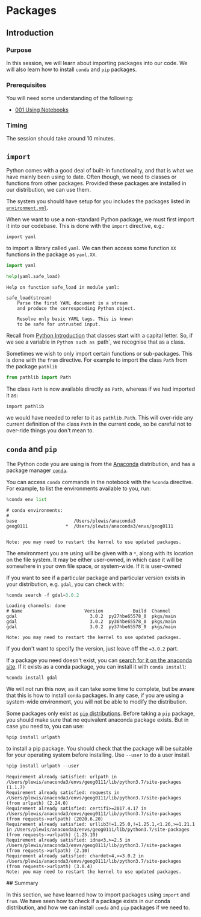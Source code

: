 # Packages

## Introduction


### Purpose

In this session, we will learn about importing packages into our code. We will also learn how to install `conda` and `pip` packages.


### Prerequisites

You will need some understanding of the following:


* [001 Using Notebooks](001_Notebook_use.md)


### Timing

The session should take around 10 minutes.

## `import`

Python comes with a good deal of built-in functionality, and that is what we have mainly been using to date. Often though, we need to classes or functions from other packages. Provided these packages are installed in our distribution, we can use them.

The system you should have setup for you includes the packages listed in [`environment.yml`](copy/environment.yml).

When we want to use a non-standard Python package, we must first import it into our codebase. This is done with the `import` directive, e.g.:

    import yaml
    
to import a library called `yaml`. We can then access some function `XX` functions in the package as `yaml.XX`. 


```python
import yaml

help(yaml.safe_load)
```

    Help on function safe_load in module yaml:
    
    safe_load(stream)
        Parse the first YAML document in a stream
        and produce the corresponding Python object.
        
        Resolve only basic YAML tags. This is known
        to be safe for untrusted input.
    


Recall from [Python Introduction](010_Python_Introduction.md) that classes start with a capital letter. So, if we see a variable in `Python such as `path`, we recognise that as a class.

Sometimes we wish to only import certain functions or sub-packages. This is done with the `from` directive. For example to import the class `Path` from the package `pathlib`



```python
from pathlib import Path
```

The class `Path` is now available directly as `Path`, whereas if we had imported it as:

    import pathlib
    
we would have needed to refer to it as `pathlib.Path`. This will over-ride any current definition of the class `Path` in the current code, so be careful not to over-ride things you don't mean to.

## `conda` and `pip`


The Python code you are using is from the [Anaconda](https://docs.anaconda.com/) distribution, and has a package manager [`conda`](https://docs.conda.io/en/latest/). 


You can access `conda` commands in the notebook with the `%conda` directive. For example, to list the environments available to you, run:


```python
%conda env list
```

    # conda environments:
    #
    base                     /Users/plewis/anaconda3
    geog0111              *  /Users/plewis/anaconda3/envs/geog0111
    
    
    Note: you may need to restart the kernel to use updated packages.


The environment you are using will be given with a `*`, along with its location on the file system. It may be either user-owned, in which case it will be somewhere in your own file space, or system-wide. If it is user-owned

If you want to see if a particular package and particular version exists in your distribution, e.g. `gdal`, you can check with:


```python
%conda search -f gdal=3.0.2
```

    Loading channels: done
    # Name                       Version           Build  Channel             
    gdal                           3.0.2  py27hbe65578_0  pkgs/main           
    gdal                           3.0.2  py36hbe65578_0  pkgs/main           
    gdal                           3.0.2  py37hbe65578_0  pkgs/main           
    
    Note: you may need to restart the kernel to use updated packages.


If you don't want to specify the version, just leave off the `=3.0.2` part.

If a package you need doesn't exist, you can [search for it on the anaconda site](https://anaconda.org/search?q=gdal). 
If it exists as a conda package, you can install it with `conda install`:

    %conda install gdal
    
We will not run this now, as it can take some time to complete, but be aware that this is how to install `conda` packages. In any case, if you are using a system-wide environment, you will not be able to modify the distribution.

Some packages only exist as [`pip` distributions](https://pypi.org/). Before taking a `pip` package, you should make sure that no equivalent anaconda package exists. But in case you need to, you can use:

    %pip install urlpath
    
to install a pip package. You should check that the package will be suitable for your operating system before installing. Use `--user` to do a user install.


```python
%pip install urlpath --user
```

    Requirement already satisfied: urlpath in /Users/plewis/anaconda3/envs/geog0111/lib/python3.7/site-packages (1.1.7)
    Requirement already satisfied: requests in /Users/plewis/anaconda3/envs/geog0111/lib/python3.7/site-packages (from urlpath) (2.24.0)
    Requirement already satisfied: certifi>=2017.4.17 in /Users/plewis/anaconda3/envs/geog0111/lib/python3.7/site-packages (from requests->urlpath) (2020.6.20)
    Requirement already satisfied: urllib3!=1.25.0,!=1.25.1,<1.26,>=1.21.1 in /Users/plewis/anaconda3/envs/geog0111/lib/python3.7/site-packages (from requests->urlpath) (1.25.10)
    Requirement already satisfied: idna<3,>=2.5 in /Users/plewis/anaconda3/envs/geog0111/lib/python3.7/site-packages (from requests->urlpath) (2.10)
    Requirement already satisfied: chardet<4,>=3.0.2 in /Users/plewis/anaconda3/envs/geog0111/lib/python3.7/site-packages (from requests->urlpath) (3.0.4)
    Note: you may need to restart the kernel to use updated packages.


## Summary

In this section, we have learned how to import packages using `import` and `from`. We have seen how to check if a package exists in our conda distribution, and how we can install `conda` and `pip` packages if we need to.
